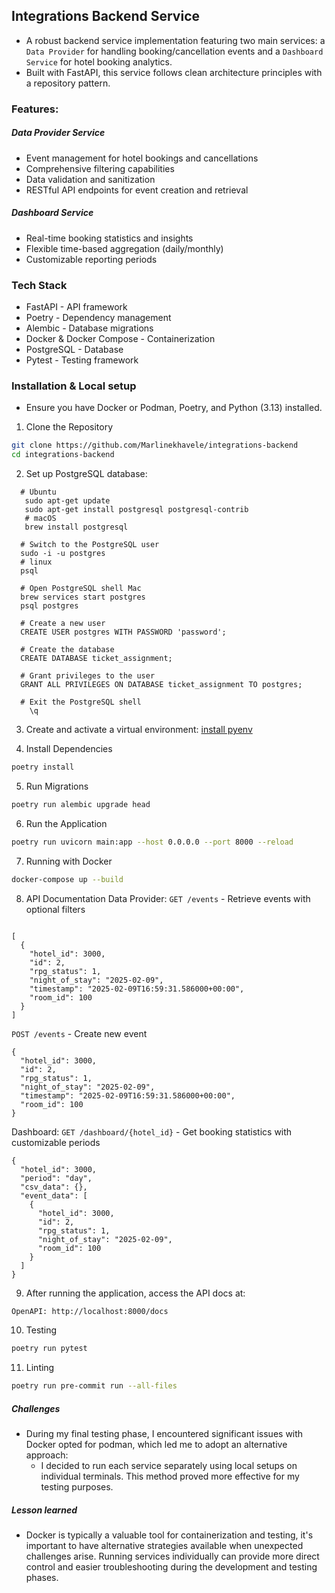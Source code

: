 ## Integrations Backend Service
- A robust backend service implementation featuring two main services: a ```Data Provider``` for handling booking/cancellation events and a ```Dashboard Service``` for hotel booking analytics.
- Built with FastAPI, this service follows clean architecture principles with a repository pattern.
### Features:
 ##### Data Provider Service
 - Event management for hotel bookings and cancellations
 - Comprehensive filtering capabilities
 - Data validation and sanitization
 - RESTful API endpoints for event creation and retrieval
 ##### Dashboard Service
 - Real-time booking statistics and insights
 - Flexible time-based aggregation (daily/monthly)
 - Customizable reporting periods
### Tech Stack
- FastAPI - API framework
- Poetry - Dependency management
- Alembic - Database migrations
- Docker & Docker Compose - Containerization
- PostgreSQL - Database
- Pytest - Testing framework
### Installation & Local setup
- Ensure you have Docker or Podman, Poetry, and Python (3.13) installed.
1. Clone the Repository
```bash
git clone https://github.com/Marlinekhavele/integrations-backend
cd integrations-backend
 ```
2. Set up PostgreSQL database:
```shell
  # Ubuntu
   sudo apt-get update
   sudo apt-get install postgresql postgresql-contrib
   # macOS
   brew install postgresql

  # Switch to the PostgreSQL user
  sudo -i -u postgres
  # linux
  psql

  # Open PostgreSQL shell Mac
  brew services start postgres
  psql postgres

  # Create a new user
  CREATE USER postgres WITH PASSWORD 'password';

  # Create the database
  CREATE DATABASE ticket_assignment;

  # Grant privileges to the user
  GRANT ALL PRIVILEGES ON DATABASE ticket_assignment TO postgres;

  # Exit the PostgreSQL shell
    \q
```
3. Create and activate a virtual environment: [install pyenv](https://github.com/pyenv/pyenv#installation)

4. Install Dependencies
```bash
poetry install

 ```

5. Run Migrations
```bash
poetry run alembic upgrade head
 ```
6. Run the Application
```bash
poetry run uvicorn main:app --host 0.0.0.0 --port 8000 --reload

 ```
7. Running with Docker
```bash
docker-compose up --build
 ```

8. API Documentation
Data Provider:
```GET /events``` - Retrieve events with optional filters
```shell

[
  {
    "hotel_id": 3000,
    "id": 2,
    "rpg_status": 1,
    "night_of_stay": "2025-02-09",
    "timestamp": "2025-02-09T16:59:31.586000+00:00",
    "room_id": 100
  }
]
```
```POST /events``` - Create new event
```shell
{
  "hotel_id": 3000,
  "id": 2,
  "rpg_status": 1,
  "night_of_stay": "2025-02-09",
  "timestamp": "2025-02-09T16:59:31.586000+00:00",
  "room_id": 100
}
```
Dashboard:
```GET /dashboard/{hotel_id}``` - Get booking statistics with customizable periods
```shell
{
  "hotel_id": 3000,
  "period": "day",
  "csv_data": {},
  "event_data": [
    {
      "hotel_id": 3000,
      "id": 2,
      "rpg_status": 1,
      "night_of_stay": "2025-02-09",
      "room_id": 100
    }
  ]
}
```
9. After running the application, access the API docs at:
```bash
OpenAPI: http://localhost:8000/docs

 ```
10. Testing
```bash
poetry run pytest

 ```
11. Linting
```bash
poetry run pre-commit run --all-files
 ```

##### Challenges
- During my final testing phase, I encountered significant issues with Docker opted for podman, which led me to adopt an alternative approach:
  - I decided to run each service separately using local setups on individual terminals. This method proved more effective for my testing purposes.

##### Lesson learned
- Docker is typically a valuable tool for containerization and testing, it's important to have alternative strategies available when unexpected challenges arise. Running services individually can provide more direct control and easier troubleshooting during the development and testing phases.